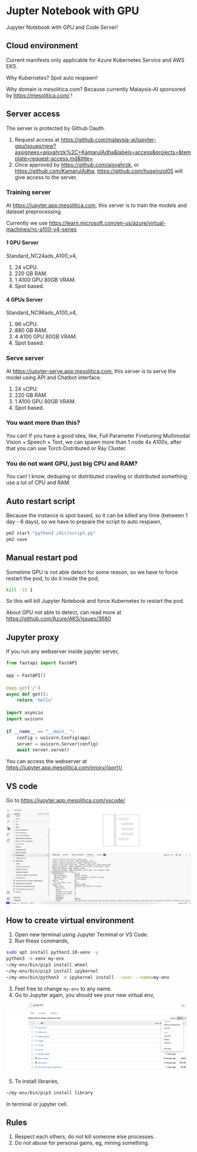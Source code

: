 # Jupter Notebook with GPU

Jupyter Notebook with GPU and Code Server!

## Cloud environment

Current manifests only applicable for Azure Kubernetes Service and AWS EKS.

Why Kubernetes? Spot auto respawn!

Why domain is mesolitica.com? Because currently Malaysia-AI sponsored by https://mesolitica.com/ !

## Server access

The server is protected by Github Oauth.

1. Request access at https://github.com/malaysia-ai/jupyter-gpu/issues/new?assignees=aisyahrzk%2C+KamarulAdha&labels=access&projects=&template=request-access.md&title=
2. Once approved by https://github.com/aisyahrzk, or https://github.com/KamarulAdha, https://github.com/huseinzol05 will give access to the server.

### Training server 

At https://jupyter.app.mesolitica.com, this server is to train the models and dataset preprocessing.

Currently we use https://learn.microsoft.com/en-us/azure/virtual-machines/nc-a100-v4-series

#### 1 GPU Server

Standard_NC24ads_A100_v4, 

1. 24 vCPU.
2. 220 GB RAM.
3. 1 A100 GPU 80GB VRAM.
4. Spot based.

#### 4 GPUs Server

Standard_NC96ads_A100_v4,

1. 96 vCPU.
2. 880 GB RAM.
3. 4 A100 GPU 80GB VRAM.
4. Spot based.

### Serve server

At https://jupyter-serve.app.mesolitica.com, this server is to serve the model using API and Chatbot interface.

1. 24 vCPU.
2. 220 GB RAM.
3. 1 A100 GPU 80GB VRAM.
4. Spot based.

### You want more than this?

You can! If you have a good idea, like, Full Parameter Finetuning Multimodal Vision + Speech + Text, we can spawn more than 1 node 4x A100s, after that you can use Torch Distributed or Ray Cluster.

### You do not want GPU, just big CPU and RAM?

You can! I know, deduping or distributed crawling or distributed something use a lot of CPU and RAM.

## Auto restart script

Because the instance is spot based, so it can be killed any time (between 1 day - 6 days), so we have to prepare the script to auto respawn,

```bash
pm2 start "python3 /dir/script.py"
pm2 save
```

## Manual restart pod

Sometime GPU is not able detect for some reason, so we have to force restart the pod, to do it inside the pod,

```bash
kill -15 1
```

So this will kill Jupyter Notebook and force Kubernetes to restart the pod.

About GPU not able to detect, can read more at https://github.com/Azure/AKS/issues/3680

## Jupyter proxy

If you run any webserver inside jupyter server,

```python
from fastapi import FastAPI

app = FastAPI()

@app.get('/')
async def get():
    return 'hello'

import asyncio
import uvicorn

if __name__ == "__main__":
    config = uvicorn.Config(app)
    server = uvicorn.Server(config)
    await server.serve()
```

You can access the webserver at https://jupyter.app.mesolitica.com/proxy/{port}/

## VS code

Go to https://jupyter.app.mesolitica.com/vscode/

![Image](258630981-2cfdb21a-2699-4319-b9d9-395bc45e685d.png)

## How to create virtual environment

1. Open new terminal using Jupyter Terminal or VS Code.
2. Run these commands,

```bash
sudo apt install python3.10-venv -y
python3 -m venv my-env
~/my-env/bin/pip3 install wheel
~/my-env/bin/pip3 install ipykernel
~/my-env/bin/python3 -m ipykernel install --user --name=my-env
```

3. Feel free to change `my-env` to any name.
4. Go to Jupyter again, you should see your new virtual env,

![Image](259924137-bd8ae124-e2cf-433f-adbe-17f9409ff3f8.png)

5. To install libraries,

```bash
~/my-env/bin/pip3 install library
```

In terminal or jupyter cell.

## Rules

1. Respect each others, do not kill someone else processes.
2. Do not abuse for personal gains, eg, mining something.

